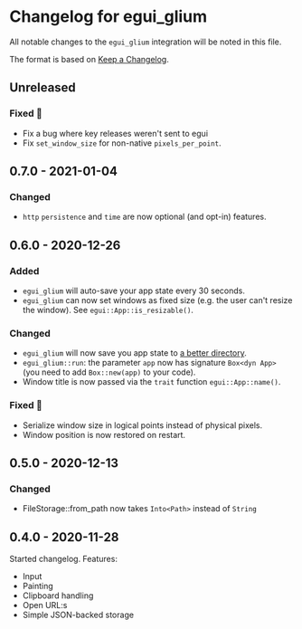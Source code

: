 # Changelog for egui_glium

All notable changes to the `egui_glium` integration will be noted in this file.

The format is based on [Keep a Changelog](https://keepachangelog.com/en/1.0.0/).


## Unreleased

### Fixed 🐛

* Fix a bug where key releases weren't sent to egui
* Fix `set_window_size` for non-native `pixels_per_point`.


## 0.7.0 - 2021-01-04

### Changed

* `http` `persistence` and `time` are now optional (and opt-in) features.


## 0.6.0 - 2020-12-26

### Added

* `egui_glium` will auto-save your app state every 30 seconds.
* `egui_glium` can now set windows as fixed size (e.g. the user can't resize the window). See `egui::App::is_resizable()`.

### Changed

* `egui_glium` will now save you app state to [a better directory](https://docs.rs/directories-next/2.0.0/directories_next/struct.ProjectDirs.html#method.data_dir).
* `egui_glium::run`: the parameter `app` now has signature `Box<dyn App>` (you need to add `Box::new(app)` to your code).
* Window title is now passed via the `trait` function `egui::App::name()`.

### Fixed 🐛

* Serialize window size in logical points instead of physical pixels.
* Window position is now restored on restart.

## 0.5.0 - 2020-12-13

### Changed

* FileStorage::from_path now takes `Into<Path>` instead of `String`


## 0.4.0 - 2020-11-28

Started changelog. Features:

* Input
* Painting
* Clipboard handling
* Open URL:s
* Simple JSON-backed storage
